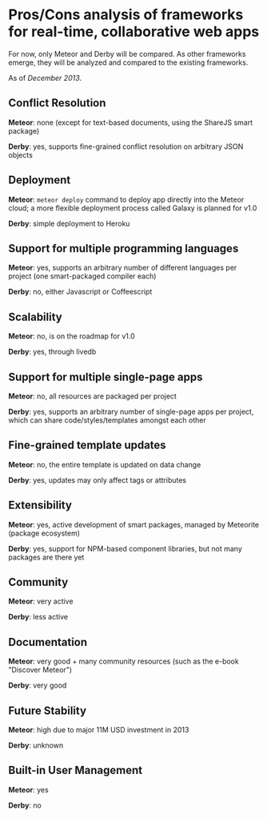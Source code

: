 # Pros/Cons analysis of frameworks for real-time, collaborative web apps

For now, only Meteor and Derby will be compared. As other frameworks emerge, they will be analyzed and compared to the existing frameworks.

As of *December 2013*.

## Conflict Resolution

**Meteor**: none (except for text-based documents, using the ShareJS smart package)

**Derby**: yes, supports fine-grained conflict resolution on arbitrary JSON objects

## Deployment

**Meteor**: `meteor deploy` command to deploy app directly into the Meteor cloud; a more flexible deployment process called Galaxy is planned for v1.0

**Derby**: simple deployment to Heroku

## Support for multiple programming languages

**Meteor**: yes, supports an arbitrary number of different languages per project (one smart-packaged compiler each)

**Derby**: no, either Javascript or Coffeescript

## Scalability

**Meteor**: no, is on the roadmap for v1.0

**Derby**: yes, through livedb

## Support for multiple single-page apps

**Meteor**: no, all resources are packaged per project

**Derby**: yes, supports an arbitrary number of single-page apps per project, which can share code/styles/templates amongst each other

## Fine-grained template updates

**Meteor**: no, the entire template is updated on data change

**Derby**: yes, updates may only affect tags or attributes

## Extensibility

**Meteor**: yes, active development of smart packages, managed by Meteorite (package ecosystem)

**Derby**: yes, support for NPM-based component libraries, but not many packages are there yet

## Community

**Meteor**: very active

**Derby**: less active

## Documentation

**Meteor**: very good + many community resources (such as the e-book "Discover Meteor")

**Derby**: very good

## Future Stability

**Meteor**: high due to major 11M USD investment in 2013 

**Derby**: unknown

## Built-in User Management

**Meteor**: yes

**Derby**: no
